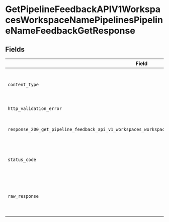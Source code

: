 # GetPipelineFeedbackAPIV1WorkspacesWorkspaceNamePipelinesPipelineNameFeedbackGetResponse


## Fields

| Field                                                                                                                                                                                                                                                  | Type                                                                                                                                                                                                                                                   | Required                                                                                                                                                                                                                                               | Description                                                                                                                                                                                                                                            |
| ------------------------------------------------------------------------------------------------------------------------------------------------------------------------------------------------------------------------------------------------------ | ------------------------------------------------------------------------------------------------------------------------------------------------------------------------------------------------------------------------------------------------------ | ------------------------------------------------------------------------------------------------------------------------------------------------------------------------------------------------------------------------------------------------------ | ------------------------------------------------------------------------------------------------------------------------------------------------------------------------------------------------------------------------------------------------------ |
| `content_type`                                                                                                                                                                                                                                         | *str*                                                                                                                                                                                                                                                  | :heavy_check_mark:                                                                                                                                                                                                                                     | HTTP response content type for this operation                                                                                                                                                                                                          |
| `http_validation_error`                                                                                                                                                                                                                                | [Optional[shared.HTTPValidationError]](../../models/shared/httpvalidationerror.md)                                                                                                                                                                     | :heavy_minus_sign:                                                                                                                                                                                                                                     | Validation Error                                                                                                                                                                                                                                       |
| `response_200_get_pipeline_feedback_api_v1_workspaces_workspace_name_pipelines_pipeline_name_feedback_get`                                                                                                                                             | [Optional[Union[str, shared.PaginatedFeedback]]](../../models/operations/getpipelinefeedbackapiv1workspacesworkspacenamepipelinespipelinenamefeedbackgetresponse200getpipelinefeedbackapiv1workspacesworkspacenamepipelinespipelinenamefeedbackget.md) | :heavy_minus_sign:                                                                                                                                                                                                                                     | The CSV file with the collected feedback                                                                                                                                                                                                               |
| `status_code`                                                                                                                                                                                                                                          | *int*                                                                                                                                                                                                                                                  | :heavy_check_mark:                                                                                                                                                                                                                                     | HTTP response status code for this operation                                                                                                                                                                                                           |
| `raw_response`                                                                                                                                                                                                                                         | [requests.Response](https://requests.readthedocs.io/en/latest/api/#requests.Response)                                                                                                                                                                  | :heavy_minus_sign:                                                                                                                                                                                                                                     | Raw HTTP response; suitable for custom response parsing                                                                                                                                                                                                |